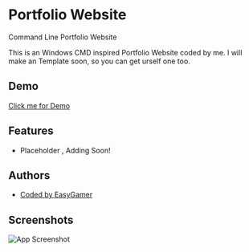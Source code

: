 # Portfolio Website
Command Line Portfolio Website

This is an Windows CMD inspired Portfolio Website coded by me. I will make an Template soon, so you can get urself one too. 




## Demo

[Click me for Demo](https://easygamer699.github.io/PortfolioWebsite/Website/)



## Features

- Placeholder , Adding Soon!



## Authors
- [Coded by EasyGamer](https://github.com/EasyGamer699)


## Screenshots

![App Screenshot](https://raw.githubusercontent.com/EasyGamer699/PortfolioWebsite/refs/heads/main/Pictures/screen.png)


